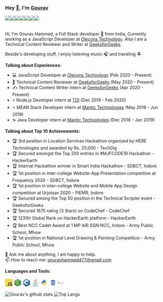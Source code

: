 ### Hey 👋, I'm [Gourav](https://gouravhammad.herokuapp.com)

<a href="https://www.linkedin.com/in/gouravhammad"> <img align="left" src="https://img.icons8.com/color/48/000000/linkedin.png"></img></a>
<a href="https://twitter.com/gouravhammad"> <img align="left" src="https://img.icons8.com/color/48/000000/twitter.png"></img></a>
<a href="https://www.facebook.com/gouravhammad477"> <img align="left" src="https://img.icons8.com/color/48/000000/facebook-new.png"></img></a>
<a href="https://www.instagram.com/gouravhammad"> <img align="left" src="https://img.icons8.com/color/48/000000/instagram-new.png"></img></a>
<a href="https://medium.com/@gouravhammad477"> <img align="left" src="https://img.icons8.com/color/48/000000/medium-monogram.png"></img></a>
<a href="https://www.youtube.com/channel/UCbLiJz8Td-XTjIt-7wxnNpw"> <img align="left" src="https://img.icons8.com/color/48/000000/youtube.png"></img></a>
<a href="https://gouravhammad.herokuapp.com/"> <img align="left" src="https://img.icons8.com/color/48/000000/shrug-emoticon.png"></img></a>
<br>
<br>
<br>
Hi, I'm Gourav Hammad, a Full Stack developer 🚀 from India, Currently working as a JavaScript Developer at [Olecons Technology](https://olecons.com/). Also I am a Technical Content Reviewer and Writer at [GeeksforGeeks](https://geeksforgeeks.org/).

Beside's developing stuff, I enjoy listening music 🎧 and traveling 🏝️

**Talking about Experiences:**
- 💻 JavaScript Developer at [Olecons Technology](https://olecons.com/) (Feb 2020 - Present)
- 📑 Technical Content Reviewer at [GeeksforGeeks](https://geeksforgeeks.org/) (May 2020 - Present)
- ✍ Technical Content Writer intern at [GeeksforGeeks](https://geeksforgeeks.org/) (Apr 2020 - Present) 
- ⚡ Node.js Developer intern at [TDI](https://thedesigninstitute.in/) (Dec 2019 - Feb 2020)
- ⭐ MEAN Stack Developer intern at [Mantic Technologies](https://www.linkedin.com/company/mantic-technologies/about/) (May 2019 - Jun 2019)
- ☕ Java Developer intern at [Mantic Technologies](https://www.linkedin.com/company/mantic-technologies/about/) (Dec 2018 - Jan 2019)

**Talking about Top 10 Achievements:**
- 🏆 3rd position in Location Services Hackathon organized by HERE Technologies and awarded by Rs. 20,000 - TechGig
- 🏆 Secured amongst the Top 250 entries in #MJFCODE19 Hackathon - HackerEarth
- 🏆 Internal Hackathon winner in Smart India Hackathon - SDBCT, Indore
- 🏆 1st position in inter-college Website-App Presentation competition at Frequency 2020 - SDBCT, Indore
- 🏆 1st position in inter-college Website and Mobile App Design competition at Urjotsav 2020 - PIEMR, Indore
- 🏆 Secured among the Top 50 position in the Technical Scripter event - GeeksforGeeks
- 🏆 Secured 1675 rating (3 Stars) on CodeChef - CodeChef
- 🏆 1231th Global Rank on HackerEarth platform - HackerEarth
- 🏆 Best NCC Cadet Award at 1 MP AIR SQN NCC, Indore - Army Public School, Mhow
- 🏆 1st position in National Level Drawing & Painting Competition - Army Public School, Mhow

💬 Ask me about anything, I am happy to help. <br />
📫 How to reach me: gouravhammad477@gmail.com

**Languages and Tools:**  <br/> <br/>
<code><img height="25" src="https://raw.githubusercontent.com/github/explore/80688e429a7d4ef2fca1e82350fe8e3517d3494d/topics/javascript/javascript.png"></code>
<code><img height="25" src="https://raw.githubusercontent.com/github/explore/80688e429a7d4ef2fca1e82350fe8e3517d3494d/topics/nodejs/nodejs.png"></code>
<code><img height="25" src="https://raw.githubusercontent.com/github/explore/80688e429a7d4ef2fca1e82350fe8e3517d3494d/topics/cpp/cpp.png"></code>
<code><img height="25" src="https://raw.githubusercontent.com/github/explore/80688e429a7d4ef2fca1e82350fe8e3517d3494d/topics/java/java.png"></code>
<code><img height="25" src="https://raw.githubusercontent.com/github/explore/80688e429a7d4ef2fca1e82350fe8e3517d3494d/topics/python/python.png"></code>
<code><img height="25" src="https://raw.githubusercontent.com/github/explore/80688e429a7d4ef2fca1e82350fe8e3517d3494d/topics/sql/sql.png"></code>
<code><img height="25" src="https://raw.githubusercontent.com/github/explore/80688e429a7d4ef2fca1e82350fe8e3517d3494d/topics/mongodb/mongodb.png"></code>



![Gourav's github stats](https://github-readme-stats.vercel.app/api?username=gouravhammad&&show_icons=true&title_color=ffffff&icon_color=bb2acf&text_color=daf7dc&bg_color=151515) ![Top Langs](https://github-readme-stats.vercel.app/api/top-langs/?username=gouravhammad&&show_icons=true&title_color=ffffff&icon_color=bb2acf&text_color=daf7dc&bg_color=151515)
